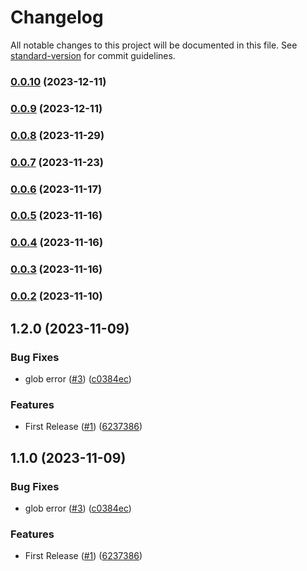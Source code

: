 # Changelog

All notable changes to this project will be documented in this file. See [standard-version](https://github.com/conventional-changelog/standard-version) for commit guidelines.

### [0.0.10](https://github.com/FEMessage/nuxt-modularize/compare/v0.0.8...v0.0.10) (2023-12-11)

### [0.0.9](https://github.com/FEMessage/nuxt-modularize/compare/v0.0.8...v0.0.9) (2023-12-11)

### [0.0.8](https://github.com/FEMessage/nuxt-modularize/compare/v0.0.7...v0.0.8) (2023-11-29)

### [0.0.7](https://github.com/FEMessage/nuxt-modularize/compare/v0.0.6...v0.0.7) (2023-11-23)

### [0.0.6](https://github.com/FEMessage/nuxt-modularize/compare/v0.0.5...v0.0.6) (2023-11-17)

### [0.0.5](https://github.com/FEMessage/nuxt-modularize/compare/v0.0.2...v0.0.5) (2023-11-16)

### [0.0.4](https://github.com/FEMessage/nuxt-modularize/compare/v0.0.2...v0.0.4) (2023-11-16)

### [0.0.3](https://github.com/FEMessage/nuxt-modularize/compare/v0.0.2...v0.0.3) (2023-11-16)

### [0.0.2](https://github.com/FEMessage/nuxt-modularize/compare/v1.2.0...v0.0.2) (2023-11-10)

## 1.2.0 (2023-11-09)


### Bug Fixes

* glob error ([#3](https://github.com/FEMessage/nuxt-modularize/issues/3)) ([c0384ec](https://github.com/FEMessage/nuxt-modularize/commit/c0384ec))


### Features

* First Release ([#1](https://github.com/FEMessage/nuxt-modularize/issues/1)) ([6237386](https://github.com/FEMessage/nuxt-modularize/commit/6237386))

## 1.1.0 (2023-11-09)


### Bug Fixes

* glob error ([#3](https://github.com/FEMessage/nuxt-modularize/issues/3)) ([c0384ec](https://github.com/FEMessage/nuxt-modularize/commit/c0384ec))


### Features

* First Release ([#1](https://github.com/FEMessage/nuxt-modularize/issues/1)) ([6237386](https://github.com/FEMessage/nuxt-modularize/commit/6237386))
